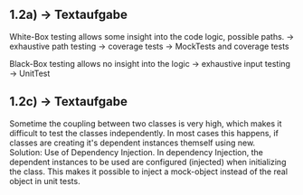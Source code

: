 
    
## 1.2a)  -> Textaufgabe
    
White-Box testing allows some insight into the code logic, possible
paths. -> exhaustive path testing -> coverage tests
-> MockTests and coverage tests

Black-Box testing allows no insight into the logic
-> exhaustive input testing -> UnitTest 


## 1.2c) -> Textaufgabe


Sometime the coupling between two classes is very high,
which makes it difficult to test the classes independently.
In most cases this happens, if classes are creating it's
dependent instances themself using new.  
Solution: Use of Dependency Injection.
In dependency Injection, the dependent instances to be used
are configured (injected) when initializing the class.
This makes it possible to inject a mock-object instead of the
real object in unit tests.